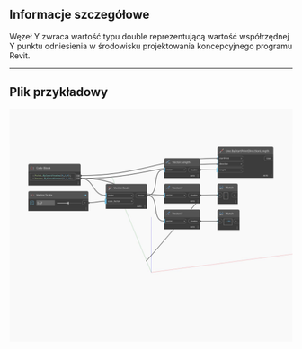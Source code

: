 ## Informacje szczegółowe
Węzeł Y zwraca wartość typu double reprezentującą wartość współrzędnej Y punktu odniesienia w środowisku projektowania koncepcyjnego programu Revit.
___
## Plik przykładowy

![Y](./Autodesk.DesignScript.Geometry.Vector.Y_img.jpg)

